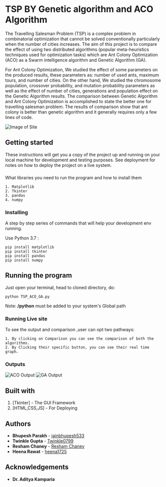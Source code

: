 # TSP BY Genetic algorithm and ACO Algorithm

The Travelling Salesman Problem (TSP) is a complex problem in combinatorial optimization that cannot be solved conventionally particularly when the number of cities increases. The aim of this project is to compare the effect of using two distributed algorithms (popular meta-heuristics techniques used for optimization tasks) which are Ant Colony Optimization (ACO) as a Swarm intelligence algorithm and Genetic Algorithm (GA).

For Ant Colony Optimization, We studied the effect of some parameters on the produced results, these parameters as: number of used ants, maximum tours, and number of cities. On the other hand, We studied the chromosome population, crossover probability, and mutation probability parameters as well as the effect of number of cities, generations and population effect on the Genetic Algorithm results. The comparison between Genetic Algorithm and Ant Colony Optimization is accomplished to state the better one for travelling salesman problem. The results of comparison show that ant colony is better than genetic algorithm and it generally requires only a few lines of code.

![Image of Site](https://github.com/Lovely-Professional-University-CSE/int-246-project-Roll_No---A14_A24_B33_B60/blob/Bhupesh/images/site.png)

## Getting started 

These instructions will get you a copy of the project up and running on your local machine for development and testing purposes. See deployment for notes on how to deploy the project on a live system.

### 

What libraries you need to run the program and how to install them

```
1. Matplotlib
2. Tkinter
3. pandas
4. numpy
```
### Installing

A step by step series of commands that will help your development env running.

Use Python 3.7 :

```
pip install matplotlib
pip install tkinter
pip install pandas
pip install numpy
```

## Running the program

Just open your terminal, head to cloned directory, do:

```
python TSP_ACO_GA.py
```

Note: __/python__ must be added to your system's Global path

### Running Live site 

To see the output and comparison ,user can opt two pathways:

```
1. By clicking on Comparison you can see the comparison of both the algorithms.
2. By Clicking their specific button, you can see their real time graph.
```

### Outputs


![ACO Output](https://github.com/Lovely-Professional-University-CSE/int-246-project-Roll_No---A14_A24_B33_B60/blob/Bhupesh/abc.gif)
![GA Output](https://github.com/Lovely-Professional-University-CSE/int-246-project-Roll_No---A14_A24_B33_B60/blob/Bhupesh/xyz.gif)

## Built with 

1. [Tkinter] - The GUI Framework
2. [HTML,CSS,JS] -  For Deploying 


## Authors

* **Bhupesh Parakh** - [jainbhupesh533](https://github.com/jainbhupesh533)
* **Twinkle Gupta** - [Twinkle0799](https://github.com/Twinkle0799)
* **Resham Chaney** - [Resham Chaney](https://github.com/reshamchaney)
* **Heena Rawat** - [heena1725](https://github.com/heena1725)

## Acknowledgements

* **Dr. Aditya Kamparia** 

